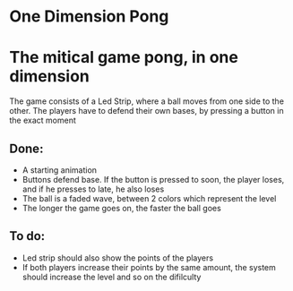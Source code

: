 # One Dimension Pong
<h1>The mitical game pong, in one dimension</h1>

The game consists of a Led Strip, where a ball moves from one side to the other. The players have to defend their own bases, by pressing a button in the exact moment

<h2>Done:</h2>
<ul>
  <li>A starting animation</li>
  <li>Buttons defend base. If the button is pressed to soon, the player loses, and if he presses to late, he also loses</li>
  <li>The ball is a faded wave, between 2 colors which represent the level</li>
  <li>The longer the game goes on, the faster the ball goes</li>
</ul> 
<h2>To do:</h2>
<ul>
  <li>Led strip should also show the points of the players</li>
  <li>If both players increase their points by the same amount, the system should increase the level and so on the difilculty</li>
</ul> 


